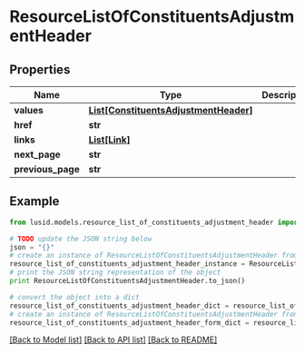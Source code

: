 # ResourceListOfConstituentsAdjustmentHeader


## Properties
Name | Type | Description | Notes
------------ | ------------- | ------------- | -------------
**values** | [**List[ConstituentsAdjustmentHeader]**](ConstituentsAdjustmentHeader.md) |  | 
**href** | **str** |  | [optional] 
**links** | [**List[Link]**](Link.md) |  | [optional] 
**next_page** | **str** |  | [optional] 
**previous_page** | **str** |  | [optional] 

## Example

```python
from lusid.models.resource_list_of_constituents_adjustment_header import ResourceListOfConstituentsAdjustmentHeader

# TODO update the JSON string below
json = "{}"
# create an instance of ResourceListOfConstituentsAdjustmentHeader from a JSON string
resource_list_of_constituents_adjustment_header_instance = ResourceListOfConstituentsAdjustmentHeader.from_json(json)
# print the JSON string representation of the object
print ResourceListOfConstituentsAdjustmentHeader.to_json()

# convert the object into a dict
resource_list_of_constituents_adjustment_header_dict = resource_list_of_constituents_adjustment_header_instance.to_dict()
# create an instance of ResourceListOfConstituentsAdjustmentHeader from a dict
resource_list_of_constituents_adjustment_header_form_dict = resource_list_of_constituents_adjustment_header.from_dict(resource_list_of_constituents_adjustment_header_dict)
```
[[Back to Model list]](../README.md#documentation-for-models) [[Back to API list]](../README.md#documentation-for-api-endpoints) [[Back to README]](../README.md)


